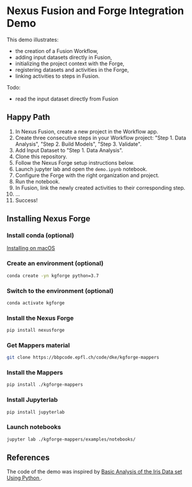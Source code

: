 # Nexus Fusion and Forge Integration Demo

This demo illustrates:

- the creation of a Fusion Workflow,
- adding input datasets directly in Fusion,
- initializing the project context with the Forge,
- registering datasets and activities in the Forge,
- linking activities to steps in Fusion.

Todo:

- read the input dataset directly from Fusion

## Happy Path

1. In Nexus Fusion, create a new project in the Workflow app.
2. Create three consecutive steps in your Workflow project: "Step 1. Data Analysis", "Step 2. Build Models", "Step 3. Validate".
3. Add Input Dataset to "Step 1. Data Analysis".
4. Clone this repository.
5. Follow the Nexus Forge setup instructions below.
6. Launch jupyter lab and open the `demo.ipynb` notebook.
7. Configure the Forge with the right organization and project.
8. Run the notebook.
9. In Fusion, link the newly created activities to their corresponding step.
10. ...
11. Success!

## Installing Nexus Forge

### Install conda (optional)

[Installing on macOS](https://docs.conda.io/projects/conda/en/latest/user-guide/install/macos.html)

### Create an environment (optional)

```bash
conda create -yn kgforge python=3.7
```

### Switch to the environment (optional)

```bash
conda activate kgforge
```

### Install the Nexus Forge

```bash
pip install nexusforge
```

### Get Mappers material

```bash
git clone https://bbpcode.epfl.ch/code/dke/kgforge-mappers
```

### Install the Mappers

```bash
pip install ./kgforge-mappers
```

### Install Jupyterlab

```bash
pip install jupyterlab
```

### Launch notebooks

```bash
jupyter lab ./kgforge-mappers/examples/notebooks/
```

## References

The code of the demo was inspired by [Basic Analysis of the Iris Data set Using Python
](https://medium.com/codebagng/basic-analysis-of-the-iris-data-set-using-python-2995618a6342).

